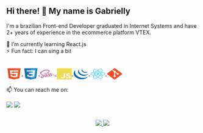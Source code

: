 ## Hi there! 👋 My name is Gabrielly

I'm a brazilian Front-end Developer graduated in Internet Systems and have 2+ years of experience in the ecommerce platform VTEX.
</br>

<!-- 🔭 I’m currently working on e-commerces development
</br> -->
🌱 I’m currently learning React.js
</br>
⚡ Fun fact: I can sing a bit

</br>

<div style="display: inline_block">
  <a href="https://github.com/gabriellycastro">
    <img align="center" alt="HTML" title="HTML" height="30" width="40" src="https://raw.githubusercontent.com/devicons/devicon/master/icons/html5/html5-original.svg">
    <img align="center" alt="CSS" title="CSS" height="30" width="40" src="https://raw.githubusercontent.com/devicons/devicon/master/icons/css3/css3-original.svg">
    <img align="center" alt="Sass" title="Sass" height="30" width="40" src="https://raw.githubusercontent.com/devicons/devicon/master/icons/sass/sass-original.svg">
    <img align="center" alt="JavaScript" title="JavaScript" height="30" width="40" src="https://raw.githubusercontent.com/devicons/devicon/master/icons/javascript/javascript-plain.svg">
    <img align="center" alt="jQuery" title="jQuery" height="30" width="40" src="https://raw.githubusercontent.com/devicons/devicon/master/icons/jquery/jquery-original.svg">
    <img align="center" alt="React" title="React" height="30" width="40" src="https://raw.githubusercontent.com/devicons/devicon/master/icons/react/react-original.svg">
    <img align="center" alt="Git" title="Git" height="30" width="40" src="https://raw.githubusercontent.com/devicons/devicon/master/icons/git/git-original.svg">
  </a>
</div>

</br>

<div>
  📫 You can reach me on:
  </br></br>
  <a href="https://www.linkedin.com/in/gabriellycastro" target="_blank"><img src="https://img.shields.io/badge/-LinkedIn-%230077B5?style=for-the-badge&logo=linkedin&logoColor=white" target="_blank"></a>
  <a href="https://instagram.com/gabriellyecastro" target="_blank"><img src="https://img.shields.io/badge/-Instagram-%23E4405F?style=for-the-badge&logo=instagram&logoColor=white" target="_blank"></a> 
</div>

##

<div align="center">
  <a href="https://github.com/gabriellycastro">
  <img height="180em" src="https://github-readme-stats.vercel.app/api?username=gabriellycastro&show_icons=true&theme=dracula&include_all_commits=true&count_private=true"/>
  <img height="180em" src="https://github-readme-stats.vercel.app/api/top-langs/?username=gabriellycastro&layout=compact&langs_count=7&theme=dracula"/>
  </a>
  
  <!--   ![Snake animation](https://github.com/gabriellycastro/gabriellycastro/blob/output/github-contribution-grid-snake.svg) -->
</div>
